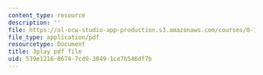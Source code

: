 ```yaml
---
content_type: resource
description: ''
file: https://ol-ocw-studio-app-production.s3.amazonaws.com/courses/8-701-introduction-to-nuclear-and-particle-physics-fall-2020/539e121606747cd930491ce7b546df7b_FW4H4mIeqnQ.pdf
file_type: application/pdf
resourcetype: Document
title: 3play pdf file
uid: 539e1216-0674-7cd9-3049-1ce7b546df7b
---
```

